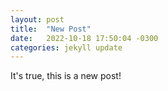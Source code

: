 ```yaml
---
layout: post
title:  "New Post"
date:   2022-10-18 17:50:04 -0300
categories: jekyll update
---
```


It's true, this is a new post!